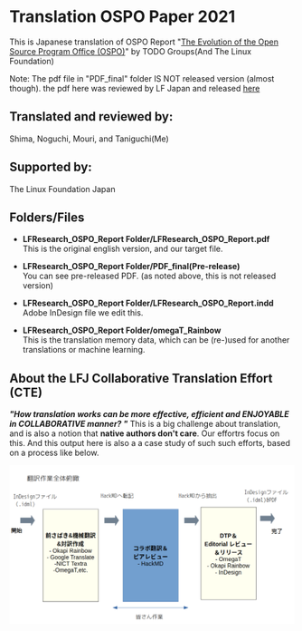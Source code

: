 # Translation OSPO Paper 2021

This is Japanese translation of OSPO Report "[The Evolution of the Open Source Program Office (OSPO)](https://linuxfoundation.org/wp-content/uploads/LFResearch_OSPO_Report.pdf)" by TODO Groups(And The Linux Foundation)

Note: The pdf file in "PDF_final" folder IS NOT released version (almost though). the pdf here was reviewed by LF Japan and released [here](https://www.linuxfoundation.jp/resources/publications/the-evolution-of-the-open-source-program-office-ospo/) 


## Translated and reviewed by:
Shima, Noguchi, Mouri, and Taniguchi(Me)

## Supported by:
The Linux Foundation Japan

## Folders/Files

- **LFResearch_OSPO_Report Folder/LFResearch_OSPO_Report.pdf**<br>
This is the original english version, and our target file.

- **LFResearch_OSPO_Report Folder/PDF_final(Pre-release)**<br>
You can see pre-released PDF. (as noted above, this is not released version) 

- **LFResearch_OSPO_Report Folder/LFResearch_OSPO_Report.indd**<br>
Adobe InDesign file we edit this. 

- **LFResearch_OSPO_Report Folder/omegaT_Rainbow**<br>
This is the translation memory data, which can be (re-)used for another translations or machine learning. 

## About the LFJ Collaborative Translation Effort (CTE) 

***"How translation works can be more effective, efficient and ENJOYABLE in COLLABORATIVE manner? "***
This is a big challenge about translation, and is also a notion that **native authors don't care**. Our effortrs focus on this. And this output here is also a a case study of such such efforts, based on a process like below. 

![CTE trial](./imgs/CTE_trial_process.png)


